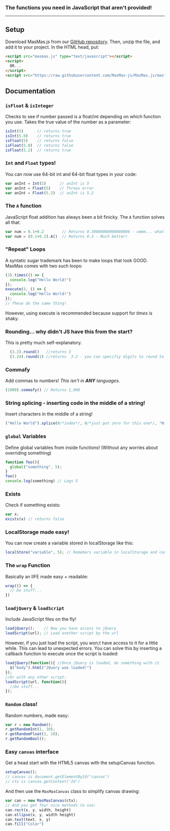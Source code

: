 ### The functions you need in JavaScript that aren't provided!  

--------------

## Setup  

Download MasMas.js from our [GitHub repository][GitHub Main].  Then, unzip the file, and add it to your project.
In the HTML head, put:
```html
<script src="masmas.js" type="text/javascript"></script>
<script>
  OR...
</script>
<script src="https://raw.githubusercontent.com/MasMas-js/MasMas.js/master/masmas.js" type="text/javascript"></script>
```

## Documentation  

### `isFloat` & `isInteger`
Checks to see if number passed is a float/int depending on which function you use.  Takes the true value of the number as a parameter:
```js
isInt(5)      // returns true
isInt(5.0)    // returns true
isFloat(5)    // returns false
isFloat(5.0)  // returns false
isFloat(5.2)  // returns true
```

### `Int` and `Float` types!  

You can now use 64-bit int and 64-bit float types in your code:
```js
var anInt = Int(5)      // anInt is 5
var anInt = Float(5)    // Throws error
var anInt = Float(5.2)  // anInt is 5.2
```

### The `A` function  

JavaScript float addition has always been a bit finicky.
The `A` function solves all that:
```js
var num = 0.1+0.2        // Returns 0.30000000000000004 - ummm... what?!
var num = (0.1+0.2).A()  // Returns 0.3 - Much better!
```

### "Repeat" Loops  

A syntatic sugar trademark has been to make loops that look GOOD.  MasMas comes with two such loops:
```js
(3).times(() => {
  console.log("Hello World!")
});
execute(3, () => {
  console.log("Hello World!")
});
// These do the same thing! 
```
However, using execute is recommended because support for *times* is shaky.  

### Rounding... why didn't JS have this from the start?  

This is pretty much self-explanatory.
```js
  (3.2).round()   //returns 3
  (3.24).round(1) //returns  3.2 - you can specifiy digits to round to.
```

### Commafy  

Add commas to numbers!  *This isn't in **ANY** languages*.  
```js
(1000).commafy() // Returns 1,000
```

### String splicing - inserting code in the middle of a string!  

Insert characters in the middle of a string!
```js
("Hello World").splice(0/*index*/, 0/*just put zero for this one*/, "Hi") // returns "HiHello World"
```

### `global` Variables  

Define global variables from inside functions! (Without any worries about overriding something)
```js
function foo(){
  global("something", 5);
}
foo()
console.log(something) // Logs 5
```

### Exists  

Check if something exists:  
```js
var x;
exists(x) // returns false
```

### LocalStorage made easy!  

You can now create a variable stored in localStorage like this:
```js
localStore("variable", 5); // Remebers variable in localStorage and can update
```

### The `wrap` Function  

Basically an IIFE made easy + readable:
```js
wrap(() => {
  // Do stuff...
})
```

### `loadjQuery` & `loadScript`  

Include JavaScript files on the fly!
```js
loadjQuery();    // Now you have access to jQuery
loadScript(url); // Load another script by the url
```
However, if you just load the script, you won;t have access to it for a little while. 
This can lead to unexpected errors. You can solve this by inserting a callback function to 
execute once the script is loaded:
```js
loadjQuery(function(){ //Once jQuery is loaded, do something with it.
  $("body").html("JQuery was loaded!")
});
//Or with any other script:
loadScript(url, function(){
  //Do stuff...
});
```

### `Random` class!  

Random numbers, made easy:
```js
var r = new Random();
r.getRandomInt(1, 10);
r.getRandomFloat(1, 10);
r.getRandomBool();
```

### Easy `canvas` interface  

Get a head start with the HTML5 canvas with the setupCanvas function.
```js
setupCanvas();
// canvas is document.getElementById("canvas")
// ctx is canvas.getContext('2d')
```
And then use the `MasMasCanvas` class to simplify canvas drawing:
```js
var can = new MasMasCanvas(ctx);
// And you get four nice methods to use:
can.rect(x, y, width, height)
can.ellipse(x, y, width height)
can.text(text, x, y)
can.fill("Color")
```

[GitHub Main]: https://github.com/MasMas-js/MasMas.js
